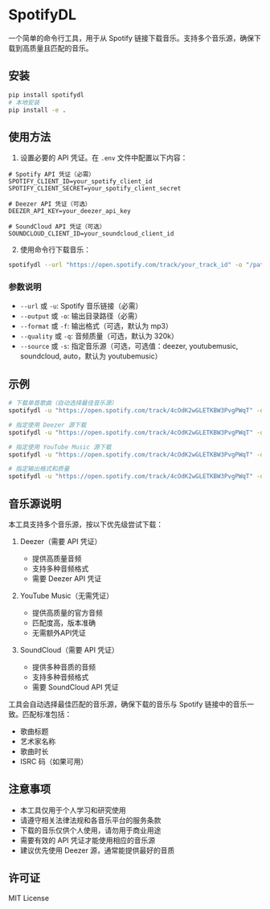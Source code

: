 # SpotifyDL

一个简单的命令行工具，用于从 Spotify 链接下载音乐。支持多个音乐源，确保下载到高质量且匹配的音乐。

## 安装

```bash
pip install spotifydl
# 本地安装
pip install -e .
```

## 使用方法

1. 设置必要的 API 凭证。在 `.env` 文件中配置以下内容：

```
# Spotify API 凭证（必需）
SPOTIFY_CLIENT_ID=your_spotify_client_id
SPOTIFY_CLIENT_SECRET=your_spotify_client_secret

# Deezer API 凭证（可选）
DEEZER_API_KEY=your_deezer_api_key

# SoundCloud API 凭证（可选）
SOUNDCLOUD_CLIENT_ID=your_soundcloud_client_id
```

2. 使用命令行下载音乐：

```bash
spotifydl --url "https://open.spotify.com/track/your_track_id" -o "/path/to/output"
```

### 参数说明

- `--url` 或 `-u`: Spotify 音乐链接（必需）
- `--output` 或 `-o`: 输出目录路径（必需）
- `--format` 或 `-f`: 输出格式（可选，默认为 mp3）
- `--quality` 或 `-q`: 音频质量（可选，默认为 320k）
- `--source` 或 `-s`: 指定音乐源（可选，可选值：deezer, youtubemusic, soundcloud, auto，默认为 youtubemusic）

## 示例

```bash
# 下载单首歌曲（自动选择最佳音乐源）
spotifydl -u "https://open.spotify.com/track/4cOdK2wGLETKBW3PvgPWqT" -o "./music"

# 指定使用 Deezer 源下载
spotifydl -u "https://open.spotify.com/track/4cOdK2wGLETKBW3PvgPWqT" -o "./music" -s deezer

# 指定使用 YouTube Music 源下载
spotifydl -u "https://open.spotify.com/track/4cOdK2wGLETKBW3PvgPWqT" -o "./music" -s youtubemusic

# 指定输出格式和质量
spotifydl -u "https://open.spotify.com/track/4cOdK2wGLETKBW3PvgPWqT" -o "./music" -f mp3 -q 320k
```

## 音乐源说明

本工具支持多个音乐源，按以下优先级尝试下载：

1. Deezer（需要 API 凭证）
   - 提供高质量音频
   - 支持多种音频格式
   - 需要 Deezer API 凭证

2. YouTube Music（无需凭证）
   - 提供高质量的官方音频
   - 匹配度高，版本准确
   - 无需额外API凭证

3. SoundCloud（需要 API 凭证）
   - 提供多种音质的音频
   - 支持多种音频格式
   - 需要 SoundCloud API 凭证

工具会自动选择最佳匹配的音乐源，确保下载的音乐与 Spotify 链接中的音乐一致。匹配标准包括：
- 歌曲标题
- 艺术家名称
- 歌曲时长
- ISRC 码（如果可用）

## 注意事项

- 本工具仅用于个人学习和研究使用
- 请遵守相关法律法规和各音乐平台的服务条款
- 下载的音乐仅供个人使用，请勿用于商业用途
- 需要有效的 API 凭证才能使用相应的音乐源
- 建议优先使用 Deezer 源，通常能提供最好的音质

## 许可证

MIT License 
